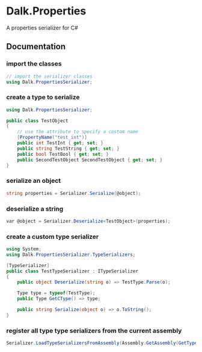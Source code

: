 # Dalk.Properties
 A properties serializer for C#


## Documentation

### import the classes
```csharp
// import the serializer classes
using Dalk.PropertiesSerializer;
```

### create a type to serialize
```csharp
using Dalk.PropertiesSerializer;

public class TestObject
{
    // use the attribute to specify a custom name
    [PropertyName("test_int")]
    public int TestInt { get; set; }
    public string TestString { get; set; }
    public bool TestBool { get; set; }
    public SecondTestObject SecondTestObject { get; set; }
}
```

### serialize an object
```csharp
string properties = Serializer.Serialize(@object);
```

### deserialize a string
```csharp
var @object = Serializer.Deserialize<TestObject>(properties);
```

### create a custom type serializer
```csharp
using System;
using Dalk.PropertiesSerializer.TypeSerializers;

[TypeSerializer]
public class TestTypeSerializer : ITypeSerializer
{
    public object Deserialize(string o) => TestType.Parse(o);

    Type type = typeof(TestType);
    public Type GetCType() => type;

    public string Serialize(object o) => o.ToString();
}
```

### register all type type serializers from the current assembly
```csharp
Serializer.LoadTypeSerializersFromAssembly(Assembly.GetAssembly(GetType()));
```


